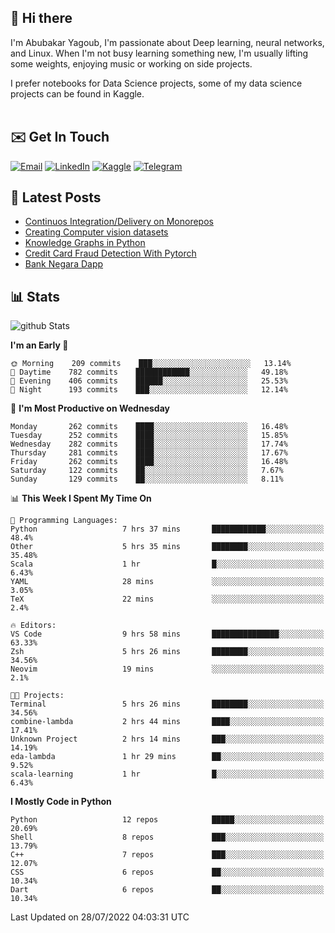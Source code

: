## 👋 Hi there

I'm Abubakar Yagoub, I'm passionate about Deep learning, neural networks, and
Linux. When I'm not busy learning something new, I'm usually lifting some
weights, enjoying music or working on side projects.

I prefer notebooks for Data Science projects, some of my data science projects
can be found in Kaggle. <br> <br>

## ✉️ Get In Touch

[![Email](https://img.shields.io/badge/Email-f1f1f1?style=for-the-badge&logo=gmail&logoColor=0f111a)](mailto:hi@blacksuan19.dev)
[![LinkedIn](https://img.shields.io/badge/LinkedIn-0077B5?style=for-the-badge&logo=linkedin&logoColor=white)](https://www.linkedin.com/in/blacksuan19/)
[![Kaggle](https://img.shields.io/badge/Kaggle-5acfff?style=for-the-badge&logo=kaggle&logoColor=white)](http://kaggle.com/abubakaryagob/)
[![Telegram](https://img.shields.io/badge/Telegram-2CA5E0?style=for-the-badge&logo=telegram&logoColor=white)](https://t.me/blacksuan19)

## 📩 Latest Posts

<!-- BLOG-POST-LIST:START -->
- [Continuos Integration/Delivery on Monorepos](http://blacksuan19.dev/blog/github-actions-monorepos/)
- [Creating Computer vision datasets](http://blacksuan19.dev/blog/creating-datasets/)
- [Knowledge Graphs in Python](http://blacksuan19.dev/projects/Knowledge_Graphs/)
- [Credit Card Fraud Detection With Pytorch](http://blacksuan19.dev/projects/credit-card-fraud-detection-with-pytorch/)
- [Bank Negara Dapp](http://blacksuan19.dev/projects/bank-negara/)
<!-- BLOG-POST-LIST:END -->

## 📊 Stats

![github Stats](https://github-readme-stats.vercel.app/api?username=blacksuan19&theme=github_dark&show_icons=true&count_private=true&custom_title=Github%20Stats&hide_border=true)

<!--START_SECTION:waka-->
**I'm an Early 🐤** 

```text
🌞 Morning    209 commits    ███░░░░░░░░░░░░░░░░░░░░░░   13.14% 
🌆 Daytime    782 commits    ████████████░░░░░░░░░░░░░   49.18% 
🌃 Evening    406 commits    ██████░░░░░░░░░░░░░░░░░░░   25.53% 
🌙 Night      193 commits    ███░░░░░░░░░░░░░░░░░░░░░░   12.14%

```
📅 **I'm Most Productive on Wednesday** 

```text
Monday       262 commits    ████░░░░░░░░░░░░░░░░░░░░░   16.48% 
Tuesday      252 commits    ████░░░░░░░░░░░░░░░░░░░░░   15.85% 
Wednesday    282 commits    ████░░░░░░░░░░░░░░░░░░░░░   17.74% 
Thursday     281 commits    ████░░░░░░░░░░░░░░░░░░░░░   17.67% 
Friday       262 commits    ████░░░░░░░░░░░░░░░░░░░░░   16.48% 
Saturday     122 commits    ██░░░░░░░░░░░░░░░░░░░░░░░   7.67% 
Sunday       129 commits    ██░░░░░░░░░░░░░░░░░░░░░░░   8.11%

```


📊 **This Week I Spent My Time On** 

```text
💬 Programming Languages: 
Python                   7 hrs 37 mins       ████████████░░░░░░░░░░░░░   48.4% 
Other                    5 hrs 35 mins       ████████░░░░░░░░░░░░░░░░░   35.48% 
Scala                    1 hr                █░░░░░░░░░░░░░░░░░░░░░░░░   6.43% 
YAML                     28 mins             ░░░░░░░░░░░░░░░░░░░░░░░░░   3.05% 
TeX                      22 mins             ░░░░░░░░░░░░░░░░░░░░░░░░░   2.4%

🔥 Editors: 
VS Code                  9 hrs 58 mins       ███████████████░░░░░░░░░░   63.33% 
Zsh                      5 hrs 26 mins       ████████░░░░░░░░░░░░░░░░░   34.56% 
Neovim                   19 mins             ░░░░░░░░░░░░░░░░░░░░░░░░░   2.1%

🐱‍💻 Projects: 
Terminal                 5 hrs 26 mins       ████████░░░░░░░░░░░░░░░░░   34.56% 
combine-lambda           2 hrs 44 mins       ████░░░░░░░░░░░░░░░░░░░░░   17.41% 
Unknown Project          2 hrs 14 mins       ███░░░░░░░░░░░░░░░░░░░░░░   14.19% 
eda-lambda               1 hr 29 mins        ██░░░░░░░░░░░░░░░░░░░░░░░   9.52% 
scala-learning           1 hr                █░░░░░░░░░░░░░░░░░░░░░░░░   6.43%

```

**I Mostly Code in Python** 

```text
Python                   12 repos            █████░░░░░░░░░░░░░░░░░░░░   20.69% 
Shell                    8 repos             ███░░░░░░░░░░░░░░░░░░░░░░   13.79% 
C++                      7 repos             ███░░░░░░░░░░░░░░░░░░░░░░   12.07% 
CSS                      6 repos             ██░░░░░░░░░░░░░░░░░░░░░░░   10.34% 
Dart                     6 repos             ██░░░░░░░░░░░░░░░░░░░░░░░   10.34%

```



 Last Updated on 28/07/2022 04:03:31 UTC
<!--END_SECTION:waka-->
